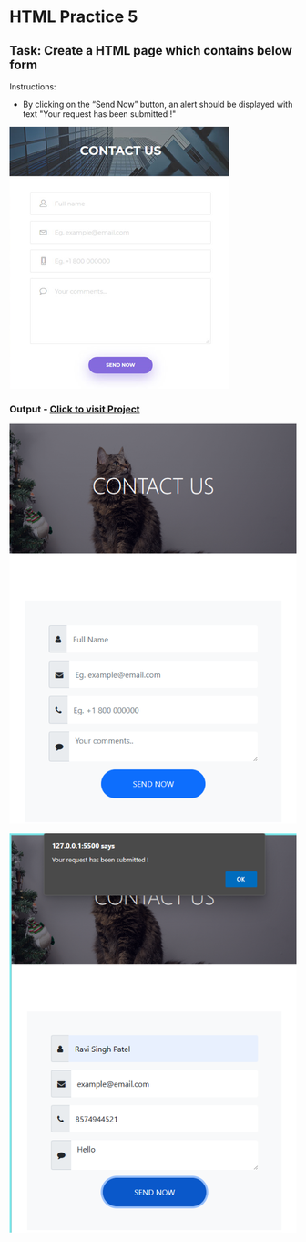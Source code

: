 # HTML Practice 5

## Task: Create a HTML page which contains below form

Instructions: 
- By clicking on the “Send Now” button, an alert should be displayed with text "Your request has been submitted !"

![AIM](image.png)

### Output - [Click to visit Project](https://ravi-patel57144.github.io/Cybercom/HTML/Practice_5)

![Output1](image-1.png)

![Output](image-2.png)